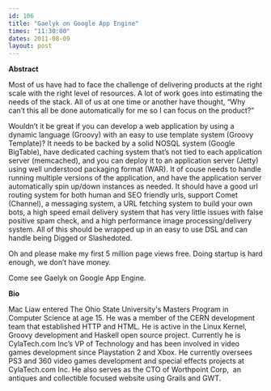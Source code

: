 ```yaml
---
id: 106
title: "Gaelyk on Google App Engine"
times: "11:30:00"
dates: 2011-08-09
layout: post
---
```

 **Abstract**

Most of us have had to face the challenge of delivering products at the right scale with the right level of resources. A lot of work goes into estimating the needs of the stack. All of us at one time or another have thought, “Why can’t this all be done automatically for me so I can focus on the product?”  
  
Wouldn’t it be great if you can develop a web application by using a dynamic language (Groovy) with an easy to use template system (Groovy Template)? It needs to be backed by a solid NOSQL system (Google BigTable), have dedicated caching system that’s not tied to each application server (memcached), and you can deploy it to an application server (Jetty) using well understood packaging format (WAR). It of couse needs to handle running multiple versions of the application, and have the application server automatically spin up/down instances as needed. It should have a good url routing system for both human and SEO friendly urls, support Comet (Channel), a messaging system, a URL fetching system to build your own bots, a high speed email delivery system that has very little issues with false positive spam check, and a high performance image processing/delivery system. All of this should be wrapped up in an easy to use DSL and can handle being Digged or Slashedoted.  
  
Oh and please make my first 5 million page views free. Doing startup is hard enough, we don’t have money.   
  
Come see Gaelyk on Google App Engine.

**Bio**

Mac Liaw entered The Ohio State University's Masters Program in Computer Science at age 15. He was a member of the CERN development team that established HTTP and HTML. He is active in the Linux Kernel, Groovy development and Haskell open source project. Currently he is CylaTech.com Inc’s VP of Technology and has been involved in video games development since Playstation 2 and Xbox. He currently oversees PS3 and 360 video games development and special effects projects at CylaTech.com Inc. He also serves as the CTO of Worthpoint Corp,&nbsp; an antiques and collectible focused website using Grails and GWT.&nbsp;

